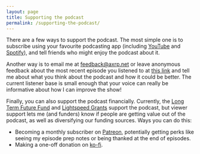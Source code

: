 ```yaml
---
layout: page
title: Supporting the podcast
permalink: /supporting-the-podcast/
---
```


There are a few ways to support the podcast. The most simple one is to subscribe using your favourite podcasting app (including [YouTube](https://www.youtube.com/channel/UCIAzAR5dG7j_Kcvwjh7SQpg) and [Spotify](https://open.spotify.com/show/2HwW0U4nTGjQbqm4dZpXxD)), and tell friends who might enjoy the podcast about it.

Another way is to email me at <feedback@axrp.net> or leave anonymous feedback about the most recent episode you listened to at [this link](axrp.fyi) and tell me about what you think about the podcast and how it could be better. The current listener base is small enough that your voice can really be informative about how I can improve the show!

<!-- You can also buy AXRP merchandise at [the AXRP store](https://store.axrp.net), such as t-shirts, hoodies, and laptop stickers. -->

Finally, you can also support the podcast financially. Currently, the [Long Term Future Fund](https://funds.effectivealtruism.org/funds/far-future) and [Lightspeed Grants](https://lightspeedgrants.org/) support the podcast, but viewer support lets me (and funders) know if people are getting value out of the podcast, as well as diversifying our funding sources. Ways you can do this:
- Becoming a monthly subscriber on [Patreon](https://www.patreon.com/axrpodcast), potentially getting perks like seeing my episode prep notes or being thanked at the end of episodes.
- Making a one-off donation on [ko-fi](https://ko-fi.com/axrpodcast).
